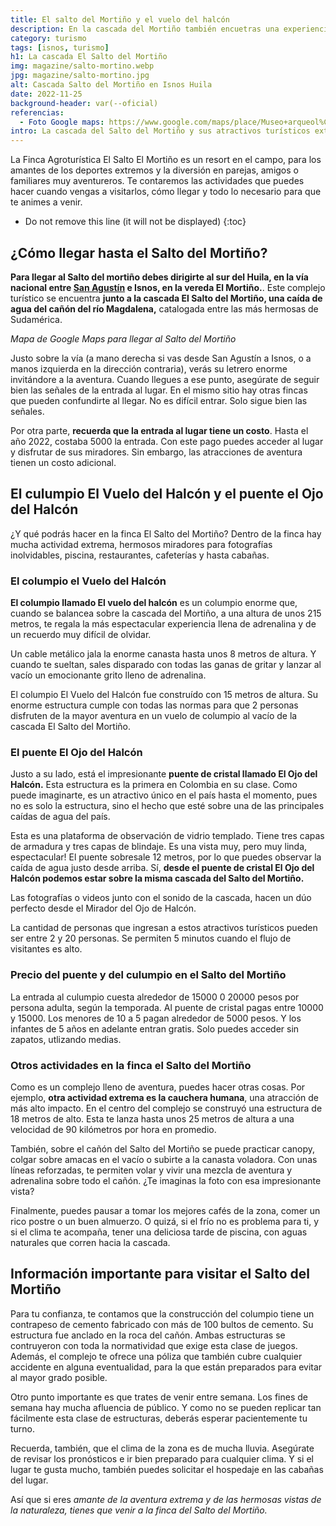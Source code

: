 ```yaml
---
title: El salto del Mortiño y el vuelo del halcón
description: En la cascada del Mortiño también encuetras una experiencia extrema con las atracciones de El Vuelo del Halcón y El Ojo del Halcón. Te contamos todo para que vengas a vivirlo
category: turismo
tags: [isnos, turismo]
h1: La cascada El Salto del Mortiño
img: magazine/salto-mortino.webp
jpg: magazine/salto-mortino.jpg
alt: Cascada Salto del Mortiño en Isnos Huila
date: 2022-11-25
background-header: var(--oficial)
referencias:
  - Foto Google maps: https://www.google.com/maps/place/Museo+arqueol%C3%B3gico+de+Obando/@1.939533,-76.2981777,3a,75y,90t/data=!3m8!1e2!3m6!1sAF1QipNhvExf4liH9OakBSbxtag_sIGEQlD1JUdgSVCL!2e10!3e12!6shttps:%2F%2Flh5.googleusercontent.com%2Fp%2FAF1QipNhvExf4liH9OakBSbxtag_sIGEQlD1JUdgSVCL%3Dw216-h100-k-no!7i4056!8i1872!4m15!1m7!3m6!1s0x8e256536e36cb58b:0x37850a0804fbcf29!2sObando,+San+Agust%C3%ADn,+Huila,+Colombia!3b1!8m2!3d1.9400639!4d-76.2983514!3m6!1s0x8e2565376da5da 880cb8707e22466!8m2!3d1.939533!4d-76.2981777!14m1!1BCgIgAQ?hl=es-ES
intro: La cascada del Salto del Mortiño y sus atractivos turísticos extremos 
--- 
```

La Finca Agroturística El Salto El Mortiño es un resort en el campo, para los amantes de los deportes extremos y la diversión en parejas, amigos o familiares muy aventureros. Te contaremos las actividades que puedes hacer cuando vengas a visitarlos, cómo llegar y todo lo necesario para que te animes a venir.
<!-- excerpt -->

* Do not remove this line (it will not be displayed)
{:toc}

## ¿Cómo llegar hasta el Salto del Mortiño?

**Para llegar al Salto del mortiño debes dirigirte al sur del Huila, en la vía nacional entre [San Agustín]({{site.baseurl}}/visita-san-agustin-huila) e Isnos, en la vereda El Mortiño.**. Este complejo turístico se encuentra **junto a la cascada El Salto del Mortiño, una caída de agua del cañón del río Magdalena,** catalogada entre las más hermosas de Sudamérica.

*Mapa de Google Maps para llegar al Salto del Mortiño*

Justo sobre la vía (a mano derecha si vas desde San Agustín a Isnos, o a manos izquierda en la dirección contraria), verás su letrero enorme invitándore a la aventura. Cuando llegues a ese punto, asegúrate de seguir bien las señales de la entrada al lugar. En el mismo sitio hay otras fincas que pueden confundirte al llegar. No es difícil entrar. Solo sigue bien las señales.

Por otra parte, **recuerda que la entrada al lugar tiene un costo**. Hasta el año 2022, costaba 5000 la entrada. Con este pago puedes acceder al lugar y disfrutar de sus miradores. Sin embargo, las atracciones de aventura tienen un costo adicional.

## El culumpio El Vuelo del Halcón y el puente el Ojo del Halcón

¿Y qué podrás hacer en la finca El Salto del Mortiño? Dentro de la finca hay mucha actividad extrema, hermosos miradores para fotografías inolvidables, piscina, restaurantes, cafeterías y hasta cabañas.

### El columpio el Vuelo del Halcón

**El columpio llamado El vuelo del halcón** es un columpio enorme que, cuando se balancea sobre la cascada del Mortiño, a una altura de unos 215 metros, te regala la más espectacular experiencia llena de adrenalina y de un recuerdo muy difícil de olvidar.

Un cable metálico jala la enorme canasta hasta unos 8 metros de altura. Y cuando te sueltan, sales disparado con todas las ganas de gritar y lanzar al vacío un emocionante grito lleno de adrenalina.

El columpio El Vuelo del Halcón fue construído con 15 metros de altura. Su enorme estructura cumple con todas las normas para que 2 personas disfruten de la mayor aventura en un vuelo de columpio al vacío de la cascada El Salto del Mortiño.

### El puente El Ojo del Halcón

Justo a su lado, está el impresionante **puente de cristal llamado El Ojo del Halcón.** Esta estructura es la primera en Colombia en su clase. Como puede imaginarte, es un atractivo único en el país hasta el momento, pues no es solo la estructura, sino el hecho que esté sobre una de las principales caídas de agua del país.

Esta es una plataforma de observación de vidrio templado. Tiene tres capas de armadura y tres capas de blindaje. Es una vista muy, pero muy linda, espectacular! El puente sobresale 12 metros, por lo que puedes observar la caída de agua justo desde arriba. Sí, **desde el puente de cristal El Ojo del Halcón podemos estar sobre la misma cascada del Salto del Mortiño.**

Las fotografías o videos junto con el sonido de la cascada, hacen un dúo perfecto desde el Mirador del Ojo de Halcón.

La cantidad de personas que ingresan a estos atractivos turísticos pueden ser entre 2 y 20 personas. Se permiten 5 minutos cuando el flujo de visitantes es alto.

### Precio del puente y del culumpio en el Salto del Mortiño

La entrada al culumpio cuesta alrededor de 15000 0 20000 pesos por persona adulta, según la temporada. Al puente de cristal pagas entre 10000 y 15000. Los menores de 10 a 5 pagan alrededor de 5000 pesos. Y los infantes de 5 años en adelante entran gratis. Solo puedes acceder sin zapatos, utlizando medias.

### Otros actividades en la finca el Salto del Mortiño

Como es un complejo lleno de aventura, puedes hacer otras cosas. Por ejemplo, **otra actividad extrema es la cauchera humana**, una atracción de más alto impacto. En el centro del complejo se construyó una estructura de 18 metros de alto. Esta te lanza hasta unos 25 metros de altura a una velocidad de 90 kilómetros por hora en promedio.

También, sobre el cañón del Salto del Mortiño se puede practicar canopy, colgar sobre amacas en el vacío o subirte a la canasta voladora. Con unas líneas reforzadas, te permiten volar y vivir una mezcla de aventura y adrenalina sobre todo el cañón. ¿Te imaginas la foto con esa impresionante vista?

Finalmente, puedes pausar a tomar los mejores cafés de la zona, comer un rico postre o un buen almuerzo. O quizá, si el frío no es problema para ti, y si el clima te acompaña, tener una deliciosa tarde de piscina, con aguas naturales que corren hacia la cascada.

## Información importante para visitar el Salto del Mortiño

Para tu confianza, te contamos que la construcción del columpio tiene un contrapeso de cemento fabricado con más de 100 bultos de cemento. Su estructura fue anclado en la roca del cañón. Ambas estructuras se contruyeron con toda la normatividad que exige esta clase de juegos. Además, el complejo te ofrece una póliza que también cubre cualquier accidente en alguna eventualidad, para la que están preparados para evitar al mayor grado posible.

Otro punto importante es que trates de venir entre semana. Los fines de semana hay mucha afluencia de público. Y como no se pueden replicar tan fácilmente esta clase de estructuras, deberás esperar pacientemente tu turno.

Recuerda, también, que el clima de la zona es de mucha lluvia. Asegúrate de revisar los pronósticos e ir bien preparado para cualquier clima. Y si el lugar te gusta mucho, también puedes solicitar el hospedaje en las cabañas del lugar.

Así que si eres *amante de la aventura extrema y de las hermosas vistas de la naturaleza, tienes que venir a la finca del Salto del Mortiño.*
